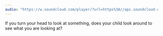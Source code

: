 ```yaml
---
audio: "https://w.soundcloud.com/player/?url=https%3A//api.soundcloud.com/tracks/1406306524%3Fsecret_token%3Ds-j4FH9Ruu0ug&color=%23ff5500&auto_play=true&hide_related=false&show_comments=true&show_user=true&show_reposts=false&show_teaser=true&visual=true"
---
```


If you turn your head to look at something, does your child look around to see what you are looking at?